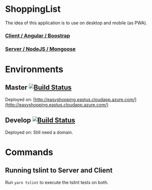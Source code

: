 # ShoppingList

The idea of this application is to use on desktop and mobile (as PWA).

### [Client / Angular / Boostrap](/client)

### [Server / NodeJS / Mongoose](/server)

# Environments

## Master [![Build Status](http://easyshopping.eastus.cloudapp.azure.com:8555/job/shoppyCart/badge/icon)](http://easyshopping.eastus.cloudapp.azure.com:8555/job/shoppyCart/)

Deployed on: [http://easyshopping.eastus.cloudapp.azure.com/](http://easyshopping.eastus.cloudapp.azure.com/)

## Develop [![Build Status](http://easyshopping.eastus.cloudapp.azure.com:8555/job/shoppyCart-develop/badge/icon)](http://easyshopping.eastus.cloudapp.azure.com:8555/job/shoppyCart-develop/)

Deployed on: Still need a domain.

# Commands

## Running tslint to Server and Client

Run `yarn tslint` to execute the tslint tests on both.
